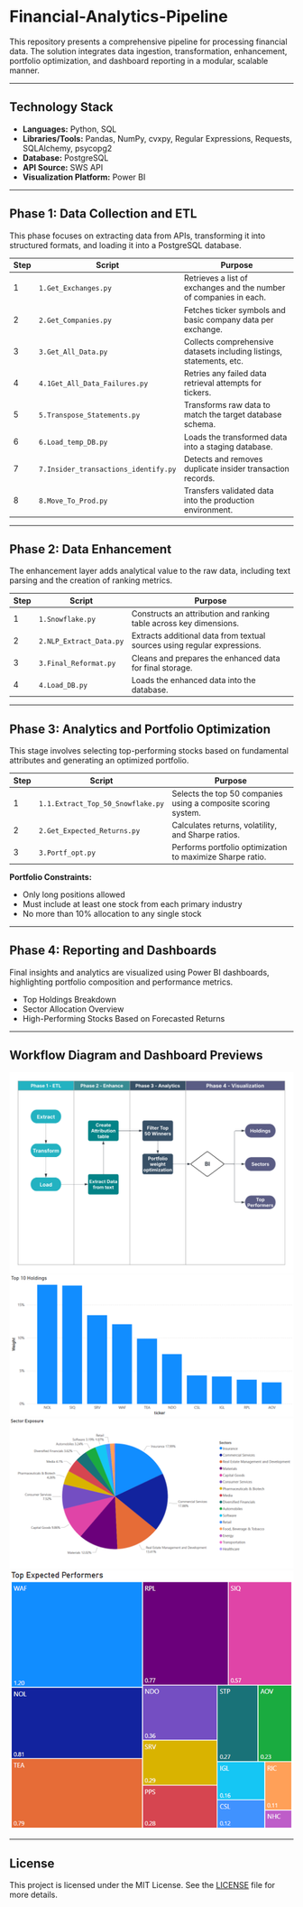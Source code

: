 # Financial-Analytics-Pipeline

This repository presents a comprehensive pipeline for processing financial data. The solution integrates data ingestion, transformation, enhancement, portfolio optimization, and dashboard reporting in a modular, scalable manner.

---

## Technology Stack

* **Languages:** Python, SQL
* **Libraries/Tools:** Pandas, NumPy, cvxpy, Regular Expressions, Requests, SQLAlchemy, psycopg2
* **Database:** PostgreSQL
* **API Source:** SWS API
* **Visualization Platform:** Power BI

---

## Phase 1: Data Collection and ETL

This phase focuses on extracting data from APIs, transforming it into structured formats, and loading it into a PostgreSQL database.

| Step | Script                               | Purpose                                                              |
| ---- | ------------------------------------ | -------------------------------------------------------------------- |
| 1    | `1.Get_Exchanges.py`                 | Retrieves a list of exchanges and the number of companies in each.   |
| 2    | `2.Get_Companies.py`                 | Fetches ticker symbols and basic company data per exchange.          |
| 3    | `3.Get_All_Data.py`                  | Collects comprehensive datasets including listings, statements, etc. |
| 4    | `4.1Get_All_Data_Failures.py`        | Retries any failed data retrieval attempts for tickers.              |
| 5    | `5.Transpose_Statements.py`          | Transforms raw data to match the target database schema.             |
| 6    | `6.Load_temp_DB.py`                  | Loads the transformed data into a staging database.                  |
| 7    | `7.Insider_transactions_identify.py` | Detects and removes duplicate insider transaction records.           |
| 8    | `8.Move_To_Prod.py`                  | Transfers validated data into the production environment.            |

---

## Phase 2: Data Enhancement

The enhancement layer adds analytical value to the raw data, including text parsing and the creation of ranking metrics.

| Step | Script                  | Purpose                                                                  |
| ---- | ----------------------- | ------------------------------------------------------------------------ |
| 1    | `1.Snowflake.py`        | Constructs an attribution and ranking table across key dimensions.       |
| 2    | `2.NLP_Extract_Data.py` | Extracts additional data from textual sources using regular expressions. |
| 3    | `3.Final_Reformat.py`   | Cleans and prepares the enhanced data for final storage.                 |
| 4    | `4.Load_DB.py`          | Loads the enhanced data into the database.                               |

---

## Phase 3: Analytics and Portfolio Optimization

This stage involves selecting top-performing stocks based on fundamental attributes and generating an optimized portfolio.

| Step | Script                            | Purpose                                                        |
| ---- | --------------------------------- | -------------------------------------------------------------- |
| 1    | `1.1.Extract_Top_50_Snowflake.py` | Selects the top 50 companies using a composite scoring system. |
| 2    | `2.Get_Expected_Returns.py`       | Calculates returns, volatility, and Sharpe ratios.             |
| 3    | `3.Portf_opt.py`                  | Performs portfolio optimization to maximize Sharpe ratio.      |

**Portfolio Constraints:**

* Only long positions allowed
* Must include at least one stock from each primary industry
* No more than 10% allocation to any single stock

---

## Phase 4: Reporting and Dashboards

Final insights and analytics are visualized using Power BI dashboards, highlighting portfolio composition and performance metrics.

* Top Holdings Breakdown
* Sector Allocation Overview
* High-Performing Stocks Based on Forecasted Returns

---

## Workflow Diagram and Dashboard Previews

![Pipeline Workflow](End%20To%20End%20Workflow.png)
![Holdings View](./BI_Dashboards/ASX_Holdings.png)
![Sector Exposure](./BI_Dashboards/ASX_Sectors.png)
![Top Performers](./BI_Dashboards/ASX_Top_Performers.png)

---

## License

This project is licensed under the MIT License. See the [LICENSE](./LICENSE) file for more details.

